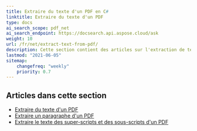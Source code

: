 ```yaml
---
title: Extraire du texte d'un PDF en C#
linktitle: Extraire du texte d'un PDF
type: docs
ai_search_scope: pdf_net
ai_search_endpoint: https://docsearch.api.aspose.cloud/ask
weight: 10
url: /fr/net/extract-text-from-pdf/
description: Cette section contient des articles sur l'extraction de texte à partir de documents PDF en utilisant Aspose.PDF en C#.
lastmod: "2021-06-05"
sitemap:
    changefreq: "weekly"
    priority: 0.7
---
```

## Articles dans cette section

- [Extraire du texte d'un PDF](/pdf/fr/net/extract-text-from-all-pdf/)
- [Extraire un paragraphe d'un PDF](/pdf/fr/net/extract-paragraph-from-pdf/)
- [Extraire le texte des super-scripts et des sous-scripts d'un PDF](/pdf/fr/net/extract-superscripts-subscripts-from-pdf/)